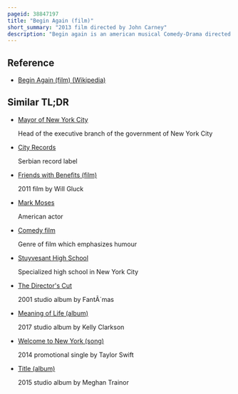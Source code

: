 ```yaml
---
pageid: 38847197
title: "Begin Again (film)"
short_summary: "2013 film directed by John Carney"
description: "Begin again is an american musical Comedy-Drama directed by John Carney and featuring Keira Knightley and Mark Ruffalo. Knightley plays a Singer-Songwriter discovered by a Struggling Record Label Executive and Collaborates with him to produce an Album recorded in public Locations throughout new York City."
---
```


## Reference

- [Begin Again (film) (Wikipedia)](https://en.wikipedia.org/?curid=38847197)

## Similar TL;DR

- [Mayor of New York City](/tldr/en/mayor-of-new-york-city)

  Head of the executive branch of the government of New York City

- [City Records](/tldr/en/city-records)

  Serbian record label

- [Friends with Benefits (film)](/tldr/en/friends-with-benefits-film)

  2011 film by Will Gluck

- [Mark Moses](/tldr/en/mark-moses)

  American actor

- [Comedy film](/tldr/en/comedy-film)

  Genre of film which emphasizes humour

- [Stuyvesant High School](/tldr/en/stuyvesant-high-school)

  Specialized high school in New York City

- [The Director's Cut](/tldr/en/the-directors-cut)

  2001 studio album by FantÃ´mas

- [Meaning of Life (album)](/tldr/en/meaning-of-life-album)

  2017 studio album by Kelly Clarkson

- [Welcome to New York (song)](/tldr/en/welcome-to-new-york-song)

  2014 promotional single by Taylor Swift

- [Title (album)](/tldr/en/title-album)

  2015 studio album by Meghan Trainor
